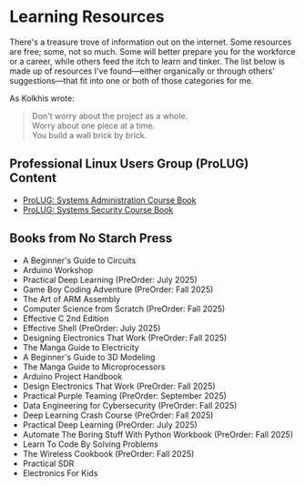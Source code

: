 # Learning Resources

There's a treasure trove of information out on the internet. Some 
resources are free; some, not so much. Some will better prepare you 
for the workforce or a career, while others feed the itch to learn and 
tinker. The list below is made up of resources I've found—either 
organically or through others' suggestions—that fit into one or both 
of those categories for me.


As Kolkhis wrote:
> Don't worry about the project as a whole.  
> Worry about one piece at a time.  
> You build a wall brick by brick.


## Professional Linux Users Group (ProLUG) Content

* [ProLUG: Systems Administration Course Book](https://professionallinuxusersgroup.github.io/lac/)
* [ProLUG: Systems Security Course Book](https://professionallinuxusersgroup.github.io/psc/)




## Books from No Starch Press

* A Beginner's Guide to Circuits
* Arduino Workshop
* Practical Deep Learning (PreOrder: July 2025)
* Game Boy Coding Adventure (PreOrder: Fall 2025)
* The Art of ARM Assembly
* Computer Science from Scratch (PreOrder: Fall 2025)
* Effective C 2nd Edition
* Effective Shell (PreOrder: July 2025)
* Designing Electronics That Work (PreOrder: Fall 2025)
* The Manga Guide to Electricity
* A Beginner's Guide to 3D Modeling
* The Manga Guide to Microprocessors
* Arduino Project Handbook
* Design Electronics That Work (PreOrder: Fall 2025)
* Practical Purple Teaming (PreOrder: September 2025)
* Data Engineering for Cybersecurity (PreOrder: Fall 2025)
* Deep Learning Crash Course (PreOrder: Fall 2025)
* Practical Deep Learning (PreOrder: July 2025)
* Automate The Boring Stuff With Python Workbook (PreOrder: Fall 2025)
* Learn To Code By Solving Problems
* The Wireless Cookbook (PreOrder: Fall 2025)
* Practical SDR
* Electronics For Kids
